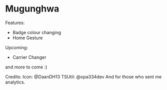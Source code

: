 # Mugunghwa

Features:
 - Badge colour changing
 - Home Gesture

Upcoming:
 - Carrier Changer

and more to come :)


Credits:
Icon: @DaanDH13
TSUtil: @opa334dev
And for those who sent me analytics.
